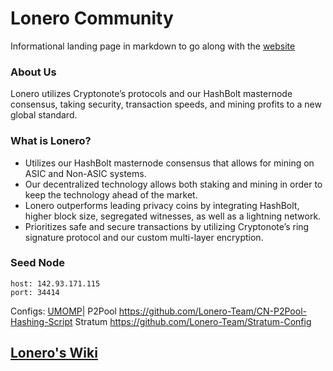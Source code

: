 # Lonero Community
Informational landing page in markdown to go along with the [website](https://lonero.org)
### About Us
Lonero utilizes Cryptonote’s protocols and our HashBolt masternode consensus, taking security, transaction speeds, and mining profits to a new global standard.
### What is Lonero?
  - Utilizes our HashBolt masternode consensus that allows for mining on ASIC and Non-ASIC systems.
  - Our decentralized technology allows both staking and mining in order to keep the technology ahead of the market.
  - Lonero outperforms leading privacy coins by integrating HashBolt, higher block size, segregated witnesses, as well as a lightning network.
  - Prioritizes safe and secure transactions by utilizing Cryptonote’s ring signature protocol and our custom multi-layer encryption.
### Seed Node
```
host: 142.93.171.115
port: 34414
```
Configs: [UMOMP](https://github.com/Lonero-Team/UNOMP-LNR-Config)| P2Pool https://github.com/Lonero-Team/CN-P2Pool-Hashing-Script Stratum https://github.com/Lonero-Team/Stratum-Config
## [Lonero's Wiki](https://github.com/Lonero-Team/Lonero-Community/wiki)
